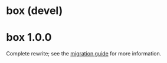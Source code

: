 # box (devel)

# box 1.0.0

Complete rewrite; see the [migration
guide](https://klmr.me/box/articles/migration.html) for more information.
